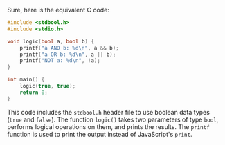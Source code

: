 Sure, here is the equivalent C code:

```c
#include <stdbool.h>
#include <stdio.h>

void logic(bool a, bool b) {
    printf("a AND b: %d\n", a && b);
    printf("a OR b: %d\n", a || b);
    printf("NOT a: %d\n", !a);
}

int main() {
    logic(true, true);
    return 0;
}
```
This code includes the `stdbool.h` header file to use boolean data types (`true` and `false`). The function `logic()` takes two parameters of type `bool`, performs logical operations on them, and prints the results. The `printf` function is used to print the output instead of JavaScript's `print`.
